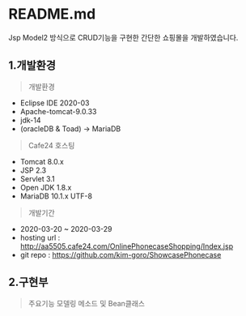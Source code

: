 # README.md
Jsp Model2 방식으로 CRUD기능을 구현한 간단한 쇼핑몰을 개발하였습니다.  

## 1.개발환경
> 개발환경
* Eclipse IDE 2020-03 
* Apache-tomcat-9.0.33 
* jdk-14
* (oracleDB & Toad) -> MariaDB


> Cafe24 호스팅
* Tomcat 8.0.x 
* JSP 2.3 
* Servlet 3.1
* Open JDK 1.8.x 
* MariaDB 10.1.x UTF-8


> 개발기간 
* 2020-03-20 ~ 2020-03-29
* hosting url : http://aa5505.cafe24.com/OnlinePhonecaseShopping/Index.jsp
* git repo : https://github.com/kim-goro/ShowcasePhonecase

## 2.구현부

> 주요기능
> 모델링
> 메소드 및 Bean클래스

